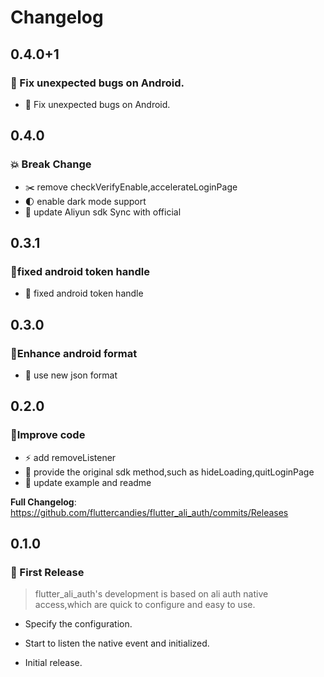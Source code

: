 <!-- Copyright 2022 The FlutterCandies author. All rights reserved.
Use of this source code is governed by an Apache license
that can be found in the LICENSE file. -->

# Changelog

## 0.4.0+1
### 🔨 Fix unexpected bugs on Android.

* 🤖 Fix unexpected bugs on Android.

## 0.4.0
### 💥 Break Change

* ✂️ remove checkVerifyEnable,accelerateLoginPage
* 🌓 enable dark mode support
* 🧩 update Aliyun sdk Sync with official

## 0.3.1
### 🤖️fixed android token handle

* 🧸 ️fixed android token handle

## 0.3.0
### 🤖️Enhance android format

* 🧸 use new json format

## 0.2.0
### 🔮Improve code

* ⚡️ add removeListener
* 🔫 provide the original sdk method,such as hideLoading,quitLoginPage
* 🔖 update example and readme

**Full Changelog**: https://github.com/fluttercandies/flutter_ali_auth/commits/Releases


## 0.1.0
### :seedling: First Release
>flutter_ali_auth's development is based on ali auth native access,which are quick to configure and easy to use.
-  Specify the configuration.
-  Start to listen the native event and  initialized.


- Initial release.
